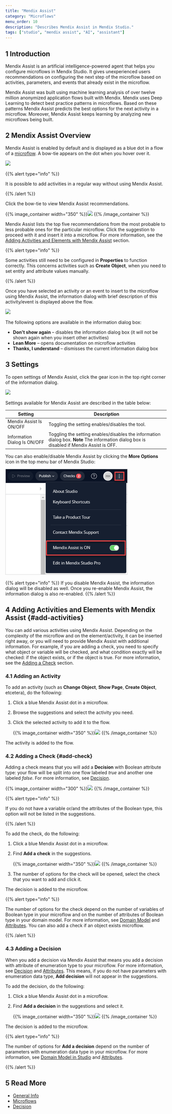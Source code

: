 ```yaml
---
title: "Mendix Assist"
category: "Microflows"
menu_order: 10
description: "Describes Mendix Assist in Mendix Studio."
tags: ["studio", "mendix assist", "AI", "assistant"]
---
```


## 1 Introduction 

Mendix Assist is an artificial intelligence-powered agent that helps you configure microflows in Mendix Studio. It gives unexperienced users recommendations on configuring the next step of the microflow based on activities, parameters, and events that already exist in the microflow.

Mendix Assist was built using machine learning analysis of over twelve million anonymized application flows built with Mendix. Mendix uses Deep Learning to detect best practice patterns in microflows. Based on these patterns Mendix Assist predicts the best options for the next activity in a microflow. Moreover, Mendix Assist keeps learning by analyzing new microflows being built.  

## 2 Mendix Assist Overview

Mendix Assist is enabled by default and is displayed as a blue dot in a flow of a [microflow](microflows). A bow-tie appears on the dot when you hover over it. 

![](attachments/mx-assist/mendix-assist-icon.png)

{{% alert type="info" %}}

It is possible to add activities in a regular way without using Mendix Assist. 

{{% /alert %}}

Click the bow-tie to view Mendix Assist recommendations. 

{{% image_container width="350" %}}![](attachments/mx-assist/mx-assist-recommendations.png)
{{% /image_container %}}

Mendix Assist lists the top five recommendations from the most probable to less probable ones for the particular microflow. Click the suggestion to proceed with it and insert it into a microflow. For more information, see the [Adding Activities and Elements with Mendix Assist](#add-activities) section.

{{% alert type="info" %}}

Some activities still need to be configured in **Properties** to function correctly. This concerns activities such as **Create Object**, when you need to set entity and attribute values manually.  

{{% /alert %}}

Once you have selected an activity or an event to insert to the microflow using Mendix Assist, the
information dialog with brief description of this activity/event is displayed above the flow.

![](attachments/mx-assist/info-dialog.png)

The following options are available in the information dialog box:

* **Don't show again** – disables the information dialog box (it will not be shown again when you insert other activities) 
* **Lean More** – opens documentation on microflow activities
* **Thanks, I understand** – dismisses the current information dialog box 

## 3 Settings

To open settings of Mendix Assist, click the gear icon in the top right corner of the information dialog.

![](attachments/mx-assist/settings-mx-assist.png)

Settings available for Mendix Assist are described in the table below:

| Setting                      | Description                                                  |
| ---------------------------- | ------------------------------------------------------------ |
| Mendix Assist Is ON/OFF      | Toggling the setting enables/disables the tool.              |
| Information Dialog Is ON/OFF | Toggling the setting enables/disables the information dialog box. **Note** The information dialog box is disabled if Mendix Assist is OFF. |

You can also enable/disable Mendix Assist by clicking the **More Options** icon in the top menu bar of Mendix Studio: 

![](attachments/mx-assist/mx-assist-is-on.png)

{{% alert type="info" %}}
If you disable Mendix Assist, the information dialog will be disabled as well. Once you re-enable Mendix Assist, the information dialog is also re-enabled. 
{{% /alert %}}    

## 4 Adding Activities and Elements with Mendix Assist {#add-activities}

You can add various activities using Mendix Assist. Depending on the complexity of the microflow and on the element/activity, it can be inserted right away, or you will need to provide Mendix Assist with additional information. For example, if you are adding a check, you need to specify what object or variable will be checked, and what condition exactly will be checked: if the object exists, or if the object is true. For more information, see the [Adding a Check](#add-check) section.

### 4.1 Adding an Activity

To add an activity (such as **Change Object**, **Show Page**, **Create Object**, etcetera), do the following:

1. Click a blue Mendix Assist dot in a microflow.

2. Browse the suggestions and select the activity you need.

3.  Click the selected activity to add it to the flow.

    {{% image_container width="350" %}}![](attachments/mx-assist/mx-assist-list.png)
    {{% /image_container %}}

The activity is added to the flow.

### 4.2 Adding a Check {#add-check}

Adding a check means that you will add a **Decision** with Boolean attribute type: your flow will be split into one flow labeled *true* and another one labeled *false*. For more information, see [Decision](microflows-decision).   

{{% image_container width="300" %}}![](attachments/mx-assist/check-added.png)
{{% /image_container %}}

{{% alert type="info" %}}

If you do not have a variable or/and the attributes of the Boolean type, this option will not be
listed in the suggestions.

{{% /alert %}}

To add the check, do the following:

1. Click a blue Mendix Assist dot in a microflow.

2.  Find **Add a check** in the suggestions.

    {{% image_container width="350" %}}![](attachments/mx-assist/adding-check.png)
    {{% /image_container %}}

3. The number of options for the check will be opened, select the check that you want to add and click it. 

The decision is added to the microflow. 

{{% alert type="info" %}}

The number of options for the check depend on the number of variables of Boolean type in your microflow and on the number of attributes of Boolean type in your domain model. For more information, see [Domain Model](domain-models) and [Attributes](domain-models-attributes). You can also add a check if an object exists microflow.

{{% /alert %}}

### 4.3 Adding a Decision

When you add a decision via Mendix Assist that means you add a decision with attribute of enumeration type to your microflow. For more information, see [Decision](microflows-decision) and [Attributes](domain-models-attributes). This means, if you do not have parameters with enumeration data type, **Add decision** will not appear in the suggestions.

To add the decision, do the following:

1. Click a blue Mendix Assist dot in a microflow.

2. Find **Add a decision** in the suggestions and select it.

    {{% image_container width="350" %}}![](attachments/mx-assist/adding-decision.png)
    {{% /image_container %}}

The decision is added to the microflow.

{{% alert type="info" %}}

The number of options for **Add a decision** depend on the number of parameters with enumeration data type in your microflow. For more information, see [Domain Model in Studio](domain-models) and [Attributes](domain-models-attributes).

{{% /alert %}}

## 5 Read More

* [General Info](general)
* [Microflows](microflows)
* [Decision](microflows-decision)
